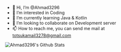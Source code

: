 - 👋 Hi, I’m @Ahmad3296
- 👀 I’m interested in Coding
- 🌱 I’m currently learning Java & Kotlin
- 💞️ I’m looking to collaborate on Development server
- 📫 How to reach me, you can send me mail at totsukamail3278@gmail.com

<img align = "left" alt = "Ahmad3296's Github Stats" src = "https://github-readme-stats.vercel.app/api?username=Ahmad3296&show_icons=true&theme=radical" />

<!---
Ahmad3296/Ahmad3296 is a ✨ special ✨ repository because its `README.md` (this file) appears on your GitHub profile.
You can click the Preview link to take a look at your changes.
--->
